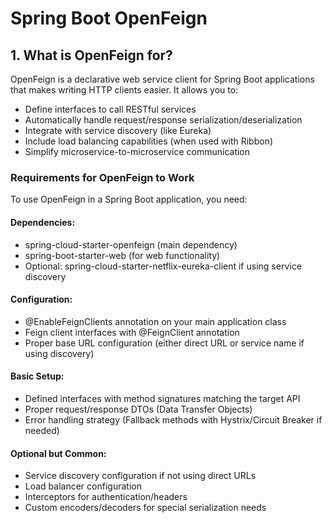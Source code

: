# Spring Boot OpenFeign
## 1. What is OpenFeign for?

OpenFeign is a declarative web service client for Spring Boot applications that makes writing HTTP clients easier. It allows you to:

* Define interfaces to call RESTful services
* Automatically handle request/response serialization/deserialization
* Integrate with service discovery (like Eureka)
* Include load balancing capabilities (when used with Ribbon)
* Simplify microservice-to-microservice communication

### Requirements for OpenFeign to Work
To use OpenFeign in a Spring Boot application, you need:

#### Dependencies:
* spring-cloud-starter-openfeign (main dependency)
* spring-boot-starter-web (for web functionality)
* Optional: spring-cloud-starter-netflix-eureka-client if using service discovery

#### Configuration:
* @EnableFeignClients annotation on your main application class 
* Feign client interfaces with @FeignClient annotation
* Proper base URL configuration (either direct URL or service name if using discovery)

#### Basic Setup:
* Defined interfaces with method signatures matching the target API
* Proper request/response DTOs (Data Transfer Objects)
* Error handling strategy (Fallback methods with Hystrix/Circuit Breaker if needed)

#### Optional but Common:
* Service discovery configuration if not using direct URLs
* Load balancer configuration
* Interceptors for authentication/headers
* Custom encoders/decoders for special serialization needs